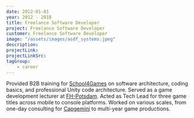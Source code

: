 ```yaml
---
date: 2012-01-01
year: 2012 - 2018
title: Freelance Software Developer
project: Freelance Software Developer
customer: Freelance Software Developer
image: "/assets/images/asdf_systems.jpeg"
description: 
projectLink: 
projectLinkSrc: 
tagGroup:
    - career
---
```


Provided B2B training for [School4Games](https://www.school4games.net/game-development/) on software architecture, coding basics, and professional Unity code architecture. Served as a game development lecturer at [FH-Potsdam](https://www.fh-potsdam.de/studium-weiterbildung/fachbereiche/fachbereich-design). Acted as Tech Lead for three game titles across mobile to console platforms. Worked on various scales, from one-day consulting for [Capgemini](https://www.capgemini.com/de-de/unternehmen/) to multi-year game productions.